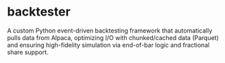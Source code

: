 # backtester
A custom Python event-driven backtesting framework that automatically pulls data from Alpaca, optimizing I/O with chunked/cached data (Parquet) and ensuring high-fidelity simulation via end-of-bar logic and fractional share support.
